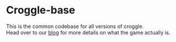 # Croggle-base
This is the common codebase for all versions of croggle.  
Head over to our [blog][] for more details on what the game actually is.


[blog]: http://teamcroggle.github.io
